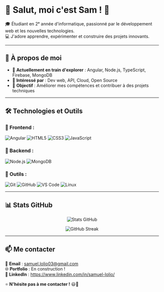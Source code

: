 # 👋 Salut, moi c'est Sam ! 🚀

🎓 Étudiant en 2ᵉ année d'informatique, passionné par le développement web et les nouvelles technologies.  
💻 J'adore apprendre, expérimenter et construire des projets innovants.  

---

## 🚀 À propos de moi

- 🔹 **Actuellement en train d'explorer** : Angular, Node.js, TypeScript, Firebase, MongoDB  
- 🔹 **Intéressé par** : Dev web, API, Cloud, Open Source  
- 🔹 **Objectif** : Améliorer mes compétences et contribuer à des projets techniques  

---

## 🛠️ Technologies et Outils

### 🔹 Frontend :
![Angular](https://img.shields.io/badge/Angular-DD0031?style=for-the-badge&logo=angular&logoColor=white)
![HTML5](https://img.shields.io/badge/HTML5-E34F26?style=for-the-badge&logo=html5&logoColor=white)
![CSS3](https://img.shields.io/badge/CSS3-1572B6?style=for-the-badge&logo=css3&logoColor=white)
![JavaScript](https://img.shields.io/badge/JavaScript-F7DF1E?style=for-the-badge&logo=javascript&logoColor=black)

### 🔹 Backend :
![Node.js](https://img.shields.io/badge/Node.js-339933?style=for-the-badge&logo=nodedotjs&logoColor=white)
![MongoDB](https://img.shields.io/badge/MongoDB-47A248?style=for-the-badge&logo=mongodb&logoColor=white)

### 🔹 Outils :
![Git](https://img.shields.io/badge/Git-F05032?style=for-the-badge&logo=git&logoColor=white)
![GitHub](https://img.shields.io/badge/GitHub-181717?style=for-the-badge&logo=github&logoColor=white)
![VS Code](https://img.shields.io/badge/VS%20Code-007ACC?style=for-the-badge&logo=visual-studio-code&logoColor=white)
![Linux](https://img.shields.io/badge/Linux-FCC624?style=for-the-badge&logo=linux&logoColor=black)

---

## 📊 Stats GitHub

<p align="center">
  <img src="https://github-readme-stats.vercel.app/api?username=samoualh&show_icons=true&theme=radical" alt="Stats GitHub" />
</p>

<p align="center">
  <img src="https://github-readme-streak-stats.herokuapp.com/?user=samoualh&theme=radical" alt="GitHub Streak" />
</p>

---

## 📫 Me contacter

📩 **Email** : samuel.lolio03@gmail.com  
🌐 **Portfolio** : En construction ! <br>
💬 **LinkedIn** : https://www.linkedin.com/in/samuel-lolio/ 

⭐ **N'hésite pas à me contacter !** 😃🚀
